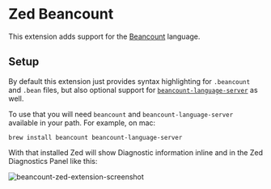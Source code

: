 # Zed Beancount

This extension adds support for the [Beancount](https://github.com/beancount/beancount) language.

## Setup

By default this extension just provides syntax highlighting for `.beancount` and `.bean` files, but also optional support for [`beancount-language-server`](https://github.com/polarmutex/beancount-language-server) as well.

To use that you will need `beancount` and `beancount-language-server` available in your path.  For example, on mac:

```
brew install beancount beancount-language-server
```

With that installed Zed will show Diagnostic information inline and in the Zed Diagnostics Panel like this:

![beancount-zed-extension-screenshot](https://github.com/user-attachments/assets/bd6a3ac8-9196-4954-ab33-4ed969189cfa)

